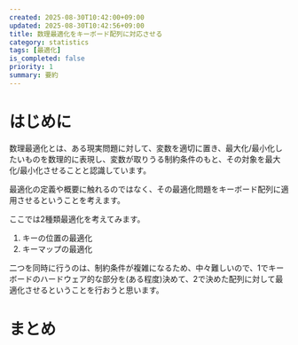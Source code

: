 ```yaml
---
created: 2025-08-30T10:42:00+09:00
updated: 2025-08-30T10:42:56+09:00
title: 数理最適化をキーボード配列に対応させる
category: statistics
tags: [最適化]
is_completed: false
priority: 1
summary: 要約
---
```


# はじめに

数理最適化とは、ある現実問題に対して、変数を適切に置き、最大化/最小化したいものを数理的に表現し、変数が取りうる制約条件のもと、その対象を最大化/最小化させることと認識しています。

最適化の定義や概要に触れるのではなく、その最適化問題をキーボード配列に適用させるということを考えます。

ここでは2種類最適化を考えてみます。

1. キーの位置の最適化
2. キーマップの最適化

二つを同時に行うのは、制約条件が複雑になるため、中々難しいので、1でキーボードのハードウェア的な部分を(ある程度)決めて、2で決めた配列に対して最適化させるということを行おうと思います。

# まとめ
